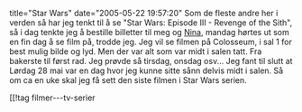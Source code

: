 title="Star Wars"
date="2005-05-22 19:57:20"
Som de fleste andre her i verden så har jeg tenkt til å se "Star Wars: Episode III - Revenge of the Sith", så i dag tenkte jeg å bestille billetter til meg og <a href="http://nenia.slaskdot.org">Nina</a>, mandag hørtes ut som en fin dag å se film på, trodde jeg. Jeg vil se filmen på Colosseum, i sal 1 for best mulig bilde og lyd. Men der var alt som var midt i salen tatt. Fra bakerste til først rad. Jeg prøvde så tirsdag, onsdag osv... Jeg fant til slutt at Lørdag 28 mai var en dag hvor jeg kunne sitte sånn delvis midt i salen. Så om ca en uke skal jeg få sett den siste filmen i Star Wars serien.

[[!tag  filmer---tv-serier
